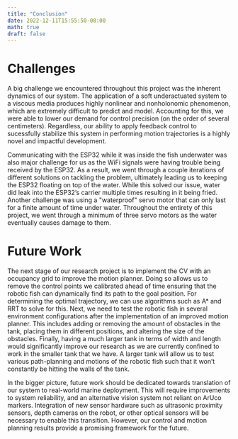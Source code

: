 ```yaml
---
title: "Conclusion"
date: 2022-12-11T15:55:50-08:00
math: true
draft: false
---
```


# Challenges

A big challenge we encountered throughout this project was the inherent dynamics of our system.
The application of a soft underactuated system to a viscous media produces highly nonlinear and nonholonomic phenomenon, which are extremely difficult to predict and model.
Accounting for this, we were able to lower our demand for control precision (on the order of several centimeters).
Regardless, our ability to apply feedback control to sucessfully stabilize this system in performing motion trajectories is a highly novel and impactful development.

Communicating with the ESP32 while it was inside the fish underwater was also major challenge for us as the WiFi signals were having trouble being received by the ESP32.
As a result, we went through a couple iterations of different solutions on tackling the problem, ultimately leading us to keeping the ESP32 floating on top of the water.
While this solved our issue, water did leak into the ESP32’s carrier multiple times resulting in it being fried.
Another challenge was using a "waterproof" servo motor that can only last for a finite amount of time under water.
Throughout the entirety of this project, we went through a minimum of three servo motors as the water eventually causes damage to them.

# Future Work

The next stage of our research project is to implement the CV with an occupancy grid to improve the motion planner.
Doing so allows us to remove the control points we calibrated ahead of time ensuring that the robotic fish can dynamically find its path to the goal position.
For determining the optimal trajectory, we can use algorithms such as A* and RRT to solve for this.
Next, we need to test the robotic fish in several environment configurations after the implementation of an improved motion planner.
This includes adding or removing the amount of obstacles in the tank, placing them in different positions, and altering the size of the obstacles. 
Finally, having a much larger tank in terms of width and length would significantly improve our research as we are currently confined to work in the smaller tank that we have.
A larger tank will allow us to test various path-planning and motions of the robotic fish such that it won’t constantly be hitting the walls of the tank.

In the bigger picture, future work should be dedicated towards translation of our system to real-world marine deployment.
This will require improvements to system reliability, and an alternative vision system not reliant on ArUco markers. 
Integration of new sensor hardware such as ultrasonic proximity sensors, depth cameras on the robot, or other optical sensors will be necessary to enable this transition.
However, our control and motion planning results provide a promising framework for the future.
